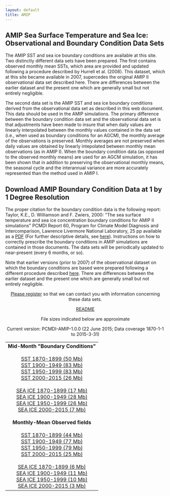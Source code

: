 ```yaml
---
layout: default
title: AMIP
---
```


<h2>AMIP Sea Surface Temperature and Sea Ice:<br>
Observational and Boundary Condition Data Sets</h2>

The AMIP SST and sea ice boundary conditions are available at this site. Two distinctly different data sets have been prepared. The first contains observed monthly mean SSTs, which area are provided and updated following a procedure described by Hurrell et al. (2008). This dataset, which at this site became available in 2007, supercedes the original AMIP II observational data set described here. There are differences between the earlier dataset and the present one which are generally small but not entirely negligible.

The second data set is the AMIP SST and sea ice boundary conditions derived from the observational data set as described in this web document. This data should be used in the AMIP simulations. The primary difference between the boundary condition data set and the observational data set is that adjustments have been made to insure that when daily values are linearly interpolated between the monthly values contained in the data set (i.e., when used as boundary conditions for an AGCM), the monthly average of the observations is preserved. Monthly averages are not preserved when daily values are obtained by linearly intepolated between monthly mean observations (as in AMIP I). When the boundary condition data (as opposed to the observed monthly means) are used for an AGCM simulation, it has been shown that in addition to preserving the observational monthly means, the seasonal cycle and the interannual variance are more accurately represented than the method used in AMIP I.


## Download AMIP Boundary Condition Data at 1 by 1 Degree Resolution

The proper citation for the boundary condition data is the following report: Taylor, K.E., D. Williamson and F. Zwiers, 2000: "The sea surface temperature and sea ice concentration boundary conditions for AMIP II simulations" PCMDI Report 60, Program for Climate Model Diagnosis and Intercomparison, Lawrence Livermore National Laboratory, 25 pp available as a [PDF](http://www-pcmdi.llnl.gov/publications/pdf/60.pdf) (For further descriptive details, see [here]({{site.baseurl}}/projects/amip/details/index.html)). Instructions on how to correctly prescribe the boundary conditions in AMIP simulations are contained in those documents. The data sets will be periodically updated to near-present (every 6 months, or so).

Note that earlier versions (prior to 2007) of the observational dataset on which the boundary conditions are based were prepared following a different procedure described [here]({{site.baseurl}}/projects/amip/amip2/index.html ). There are differences between the earlier dataset and the present one which are generally small but not entirely negligible.


<center> 
<p><a href="http://www-pcmdi.llnl.gov/projects/amip/AMIP2EXPDSN/BCS/bcsregist.html">Please register</a> so that we can contact you with information concerning these data sets.</p>
<p><a href="http://www-pcmdi.llnl.gov/projects/amip/AMIP2EXPDSN/BCS/amipbc_dwnld_files/360x180/v1.0.0/nc/readme_nc">README</a><br></p>
<p>File sizes indicated below are approximate<br></p>
<p>Current version: PCMDI-AMIP-1.0.0 (22 June 2015; Data coverage 1870-1-1 to 2015-3-31)</p>
    <table border="0" cellpadding="7" cellspacing="14">
      <tbody>
        <tr>
          <td align="center"><b>Mid-Month "Boundary Conditions"</b><br>
          	<br>
            <a href="http://www-pcmdi.llnl.gov/projects/amip/AMIP2EXPDSN/BCS/amipbc_dwnld_files/360x180/v1.0.0/nc/amipbcs_tos_1870-1899.tar.gz">SST 1870-1899 (50 Mb)</a><br>
			<a href="http://www-pcmdi.llnl.gov/projects/amip/AMIP2EXPDSN/BCS/amipbc_dwnld_files/360x180/v1.0.0/nc/amipbcs_tos_1900-1949.tar.gz">SST 1900-1949 (83 Mb)</a><br>
			<a href="http://www-pcmdi.llnl.gov/projects/amip/AMIP2EXPDSN/BCS/amipbc_dwnld_files/360x180/v1.0.0/nc/amipbcs_tos_1950-1999.tar.gz">SST 1950-1999 (83 Mb)</a><br>
			<a href="http://www-pcmdi.llnl.gov/projects/amip/AMIP2EXPDSN/BCS/amipbc_dwnld_files/360x180/v1.0.0/nc/amipbcs_tos_2000-2015.tar.gz">SST 2000-2015 (26 Mb)</a><br>
			<br>
			<a href="http://www-pcmdi.llnl.gov/projects/amip/AMIP2EXPDSN/BCS/amipbc_dwnld_files/360x180/v1.0.0/nc/amipbcs_sic_1870-1899.tar.gz">SEA ICE 1870-1899 (17 Mb)</a><br>
			<a href="http://www-pcmdi.llnl.gov/projects/amip/AMIP2EXPDSN/BCS/amipbc_dwnld_files/360x180/v1.0.0/nc/amipbcs_sic_1900-1949.tar.gz">SEA ICE 1900-1949 (28 Mb)</a><br>
			<a href="http://www-pcmdi.llnl.gov/projects/amip/AMIP2EXPDSN/BCS/amipbc_dwnld_files/360x180/v1.0.0/nc/amipbcs_sic_1950-1999.tar.gz">SEA ICE 1950-1999 (26 Mb)</a><br>
			<a href="http://www-pcmdi.llnl.gov/projects/amip/AMIP2EXPDSN/BCS/amipbc_dwnld_files/360x180/v1.0.0/nc/amipbcs_sic_2000-2015.tar.gz">SEA ICE 2000-2015 (7 Mb)</a><br>
			<br>
          	<b>Monthly-Mean Observed fields</b><br>
          	<br>
			<a href="http://www-pcmdi.llnl.gov/projects/amip/AMIP2EXPDSN/BCS/amipbc_dwnld_files/360x180/v1.0.0/nc/amipobs_tos_1870-1899.tar.gz">SST 1870-1899 (44 Mb)</a><br>    
			<a href="http://www-pcmdi.llnl.gov/projects/amip/AMIP2EXPDSN/BCS/amipbc_dwnld_files/360x180/v1.0.0/nc/amipobs_tos_1900-1949.tar.gz">SST 1900-1949 (77 Mb)</a><br>
			<a href="http://www-pcmdi.llnl.gov/projects/amip/AMIP2EXPDSN/BCS/amipbc_dwnld_files/360x180/v1.0.0/nc/amipobs_tos_1950-1999.tar.gz">SST 1950-1999 (79 Mb)</a><br>
			<a href="http://www-pcmdi.llnl.gov/projects/amip/AMIP2EXPDSN/BCS/amipbc_dwnld_files/360x180/v1.0.0/nc/amipobs_tos_2000-2015.tar.gz">SST 2000-2015 (25 Mb)</a><br>
			<br>
			<a href="http://www-pcmdi.llnl.gov/projects/amip/AMIP2EXPDSN/BCS/amipbc_dwnld_files/360x180/v1.0.0/nc/amipobs_sic_1870-1899.tar.gz">SEA ICE 1870-1899 (6 Mb)</a><br>
			<a href="http://www-pcmdi.llnl.gov/projects/amip/AMIP2EXPDSN/BCS/amipbc_dwnld_files/360x180/v1.0.0/nc/amipobs_sic_1900-1949.tar.gz">SEA ICE 1900-1949 (11 Mb)</a><br>
			<a href="http://www-pcmdi.llnl.gov/projects/amip/AMIP2EXPDSN/BCS/amipbc_dwnld_files/360x180/v1.0.0/nc/amipobs_sic_1950-1999.tar.gz">SEA ICE 1950-1999 (10 Mb)</a><br>
			<a href="http://www-pcmdi.llnl.gov/projects/amip/AMIP2EXPDSN/BCS/amipbc_dwnld_files/360x180/v1.0.0/nc/amipobs_sic_2000-2015.tar.gz">SEA ICE 2000-2015 (3 Mb)</a>
            </td> 
        </tr> 
      </tbody> 
     </table> 
</center>


















